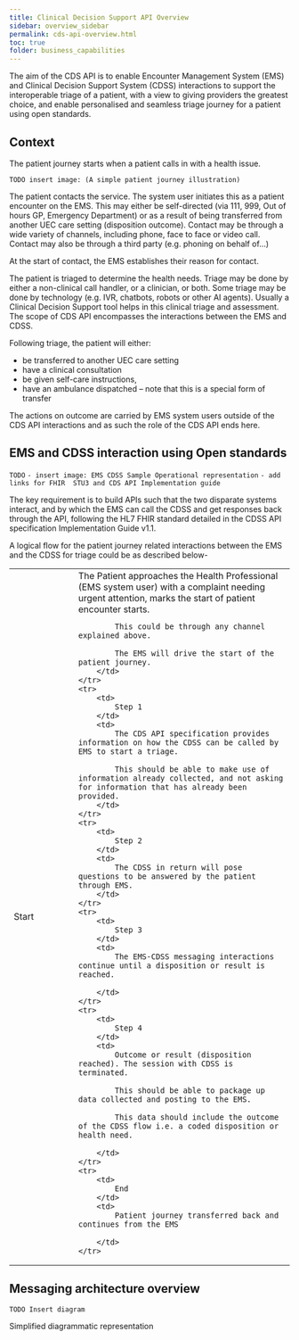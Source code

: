 ```yaml
---
title: Clinical Decision Support API Overview
sidebar: overview_sidebar
permalink: cds-api-overview.html
toc: true
folder: business_capabilities
---
```


The aim of the CDS API is to enable Encounter Management System (EMS) and Clinical Decision Support System (CDSS) interactions to support the interoperable triage of a patient, with a view to giving providers the greatest choice, and enable personalised and seamless triage journey for a patient using open standards. 

## Context 
The patient journey starts when a patient calls in with a health issue.  

`TODO insert image: (A simple patient journey illustration)`


The patient contacts the service. The system user initiates this as a patient encounter on the EMS. This may either be self-directed (via 111, 999, Out of hours GP, Emergency Department) or as a result of being transferred from another UEC care setting (disposition outcome). Contact may be through a wide variety of channels, including phone, face to face or video call. Contact may also be through a third party (e.g. phoning on behalf of…)

At the start of contact, the EMS establishes their reason for contact.

The patient is triaged to determine the health needs. Triage may be done by either a non-clinical call handler, or a clinician, or both. Some triage may be done by technology (e.g. IVR, chatbots, robots or other AI agents). Usually a Clinical Decision Support tool helps in this clinical triage and assessment. The scope of CDS API encompasses the interactions between the EMS and CDSS. 

Following triage, the patient will either: 
- be transferred to another UEC care setting 
- have a clinical consultation 
- be given self-care instructions, 
- have an ambulance dispatched – note that this is a special form of transfer

The actions on outcome are carried by EMS system users outside of the CDS API interactions and as such the role of the CDS API ends here. 


## EMS and CDSS interaction using Open standards 

`TODO`
`- insert image: EMS CDSS Sample Operational representation`
`- add links for FHIR  STU3 and CDS API Implementation guide`

The key requirement is to build APIs such that the two disparate systems interact, and by which the EMS can call the CDSS and get responses back through the API, following the HL7 FHIR standard detailed in the CDSS API specification Implementation Guide v1.1.  

A logical flow for the patient journey related interactions between the EMS and the CDSS for triage could be as described below- 


<table>
    <tr>
        <td style="width:100px;">
            Start
        </td>
        <td>
            The Patient approaches the Health Professional (EMS system user) with a complaint needing urgent attention, marks the start of patient encounter starts.

            This could be through any channel explained above. 

            The EMS will drive the start of the patient journey.
        </td>
    </tr>
    <tr>
        <td>
            Step 1
        </td>
        <td>
            The CDS API specification provides information on how the CDSS can be called by EMS to start a triage. 

            This should be able to make use of information already collected, and not asking for information that has already been provided.
        </td>
    </tr>
    <tr>
        <td>
            Step 2
        </td>
        <td>
            The CDSS in return will pose questions to be answered by the patient through EMS.
        </td>
    </tr>
    <tr>
        <td>
            Step 3
        </td>
        <td>
            The EMS-CDSS messaging interactions continue until a disposition or result is reached.

        </td>
    </tr>
    <tr>
        <td>
            Step 4
        </td>
        <td>
            Outcome or result (disposition reached). The session with CDSS is terminated.

            This should be able to package up data collected and posting to the EMS.

            This data should include the outcome of the CDSS flow i.e. a coded disposition or health need.

        </td>
    </tr>
    <tr>
        <td>
            End
        </td>
        <td>
            Patient journey transferred back and continues from the EMS

        </td>
    </tr>
</table>



## Messaging architecture overview 

`TODO Insert diagram`

Simplified diagrammatic representation


